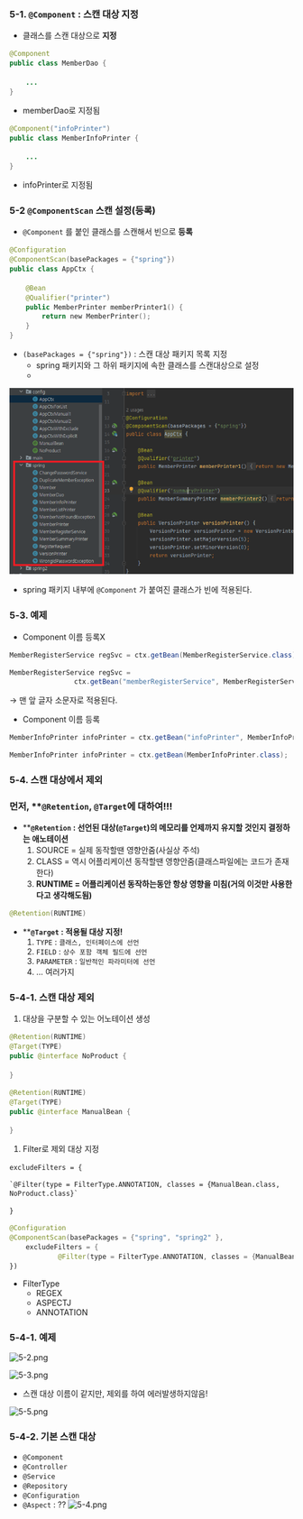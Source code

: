 ### 5-1. `@Component` : 스캔 대상 지정

- 클래스를 스캔 대상으로 **지정**

```java
@Component
public class MemberDao {

	...
}
```

- memberDao로 지정됨

```java
@Component("infoPrinter")
public class MemberInfoPrinter {

	...
}
```

- infoPrinter로 지정됨

### 5-2 `@ComponentScan` 스캔 설정(등록)

- `@Component` 를 붙인 클래스를 스캔해서 빈으로 **등록**

```kotlin
@Configuration
@ComponentScan(basePackages = {"spring"})
public class AppCtx {

	@Bean
	@Qualifier("printer")
	public MemberPrinter memberPrinter1() {
		return new MemberPrinter();
	}
}
```

- `(basePackages = {"spring"})` : 스캔 대상 패키지 목록 지정
    - spring 패키지와 그 하위 패키지에 속한 클래스를 스캔대상으로 설정
    - 
![](image/5-1.png)

- spring 패키지 내부에 `@Component` 가 붙여진 클래스가 빈에 적용된다.

### 5-3. 예제

- Component 이름 등록X

```java
MemberRegisterService regSvc = ctx.getBean(MemberRegisterService.class);
```

```java
MemberRegisterService regSvc = 
				ctx.getBean("memberRegisterService", MemberRegisterService.class);
```

→ 맨 앞 글자 소문자로 적용된다.

- Component 이름 등록

```java
MemberInfoPrinter infoPrinter = ctx.getBean("infoPrinter", MemberInfoPrinter.class);
```

```java
MemberInfoPrinter infoPrinter = ctx.getBean(MemberInfoPrinter.class);
```

### 5-4. 스캔 대상에서 제외

### 먼저, ****`@Retention`, `@Target`에 대하여!!!**

- ****`@Retention` : 선언된 대상(`@Target`)의 메모리를 언제까지 유지할 것인지 결정하는 애노테이션**
    1. SOURCE = 실제 동작할땐 영향안줌(사실상 주석)
    2. CLASS = 역시 어플리케이션 동작할땐 영향안줌(클래스파일에는 코드가 존재한다)
    3. **RUNTIME = 어플리케이션 동작하는동안 항상 영향을 미침(거의 이것만 사용한다고 생각해도됨)**

```kotlin
@Retention(RUNTIME)
```

- ****`@Target` : 적용될 대상 지정!**
    1. `TYPE` : `클래스, 인터페이스에 선언`
    2. `FIELD` : `상수 포함 객체 필드에 선언`
    3. `PARAMETER` : `일반적인 파라미터에 선언`
    4. … 여러가지

### 5-4-1. 스캔 대상 제외

1. 대상을 구분할 수 있는 어노테이션 생성

```kotlin
@Retention(RUNTIME)
@Target(TYPE)
public @interface NoProduct {

}
```

```kotlin
@Retention(RUNTIME)
@Target(TYPE)
public @interface ManualBean {

}
```

1. Filter로 제외 대상 지정

`excludeFilters = {`

	`@Filter(type = FilterType.ANNOTATION, classes = {ManualBean.class, NoProduct.class}`

`}`

```kotlin
@Configuration
@ComponentScan(basePackages = {"spring", "spring2" }, 
	excludeFilters = { 
			@Filter(type = FilterType.ANNOTATION, classes = {ManualBean.class, NoProduct.class} )
})
```

- FilterType
    - REGEX
    - ASPECTJ
    - ANNOTATION

### 5-4-1. 예제

![5-2.png](/image/5-2.png)

![5-3.png](/image/5-3.png)

- 스캔 대상 이름이 같지만, 제외를 하여 에러발생하지않음!

![5-5.png](/image/5-5.png)

### 5-4-2. 기본 스캔 대상

- `@Component`
- `@Controller`
- `@Service`
- `@Repository`
- `@Configuration`
- `@Aspect` : ??
![5-4.png](/image/5-4.png)